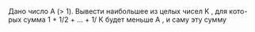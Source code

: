 Дано число A (> 1). Вывести наибольшее из целых чисел K , для кото-
 рых сумма 1 + 1/2 + ... + 1/ K будет меньше A , и саму эту сумму

